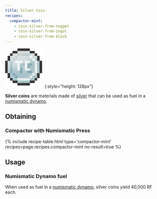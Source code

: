```yaml
---
title: Silver Coin
recipes:
  compactor-mint:
    - coin-silver-from-nugget
    - coin-silver-from-ingot
    - coin-silver-from-block
---
```


![Silver coin](/assets/images/thermal-foundation/coin-silver.png){:style="height: 128px"}


**Silver coins** are materials made of
[silver](/docs/thermal-foundation/items/materials/ingots/silver-ingot/) that can
be used as fuel in a [numismatic
dynamo](/docs/thermal-expansion/dynamos/numismatic-dynamo/).


Obtaining
---------

### Compactor with Numismatic Press
{% include recipe-table.html type='compactor-mint' recipes=page.recipes.compactor-mint no-result=true %}


Usage
-----

### Numismatic Dynamo fuel
When used as fuel in a [numismatic
dynamo](/docs/thermal-expansion/dynamos/numismatic-dynamo/), silver coins yield
40,000 RF each.
